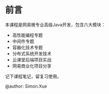 # 前言

本课程是网易微专业高级Java开发，包含六大模块：

* 高性能编程专题
* 中间件专题
* 容器化技术专题
* 分布式系统开发技术
* 云课堂后端项目实战
* 网易商业化项目分享

记下课程笔记，留复习使用。

 @author: Simon.Xue



